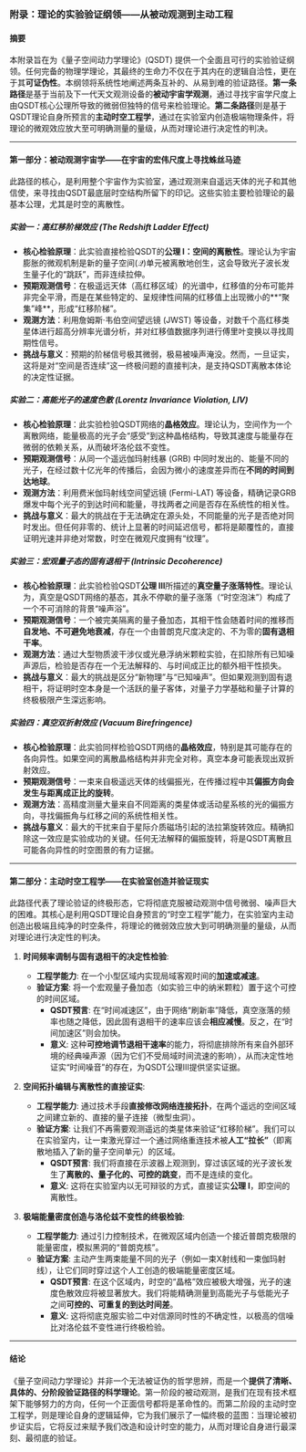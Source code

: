 
### **附录：理论的实验验证纲领——从被动观测到主动工程**

#### **摘要**

本附录旨在为《量子空间动力学理论》(QSDT) 提供一个全面且可行的实验验证纲领。任何完备的物理学理论，其最终的生命力不仅在于其内在的逻辑自洽性，更在于其**可证伪性**。本纲领将系统性地阐述两条互补的、从易到难的验证路径。**第一条路径**是基于当前及下一代天文观测设备的**被动宇宙学观测**，通过寻找宇宙学尺度上由QSDT核心公理所导致的微弱但独特的信号来检验理论。**第二条路径**则是基于QSDT理论自身所预言的**主动时空工程学**，通过在实验室内创造极端物理条件，将理论的微观效应放大至可明确测量的量级，从而对理论进行决定性的判决。

---

#### **第一部分：被动观测宇宙学——在宇宙的宏伟尺度上寻找蛛丝马迹**

此路径的核心，是利用整个宇宙作为实验室，通过观测来自遥远天体的光子和其他信使，来寻找由QSDT最底层时空结构所留下的印记。这些实验主要检验理论的最基本公理，尤其是时空的离散性。

##### **实验一：高红移阶梯效应 (The Redshift Ladder Effect)**

* **核心检验原理**：此实验直接检验QSDT的**公理 I：空间的离散性**。理论认为宇宙膨胀的微观机制是新的量子空间($\mathcal{Q}$)单元被离散地创生，这会导致光子波长发生量子化的“跳跃”，而非连续拉伸。
* **预期观测信号**：在极遥远天体（高红移区域）的光谱中，红移值的分布可能并非完全平滑，而是在某些特定的、呈规律性间隔的红移值上出现微小的**“聚集”峰**，形成“红移阶梯”。
* **观测方法**：利用詹姆斯·韦伯空间望远镜 (JWST) 等设备，对数千个高红移类星体进行超高分辨率光谱分析，并对红移值数据序列进行傅里叶变换以寻找周期性信号。
* **挑战与意义**：预期的阶梯信号极其微弱，极易被噪声淹没。然而，一旦证实，这将是对“空间是否连续”这一终极问题的直接判决，是支持QSDT离散本体论的决定性证据。

##### **实验二：高能光子的速度色散 (Lorentz Invariance Violation, LIV)**

* **核心检验原理**：此实验检验QSDT网络的**晶格效应**。理论认为，空间作为一个离散网络，能量极高的光子会“感受”到这种晶格结构，导致其速度与能量存在微弱的依赖关系，从而破坏洛伦兹不变性。
* **预期观测信号**：从同一个遥远伽玛射线暴 (GRB) 中同时发出的、能量不同的光子，在经过数十亿光年的传播后，会因为微小的速度差异而在**不同的时间到达地球**。
* **观测方法**：利用费米伽玛射线空间望远镜 (Fermi-LAT) 等设备，精确记录GRB爆发中每个光子的到达时间和能量，寻找两者之间是否存在系统性的相关性。
* **挑战与意义**：最大的挑战在于无法确定在源头处，不同能量的光子是否绝对同时发出。但任何非零的、统计上显著的时间延迟信号，都将是颠覆性的，直接证明光速并非绝对常数，时空在微观尺度拥有“纹理”。

##### **实验三：宏观量子态的固有退相干 (Intrinsic Decoherence)**

* **核心检验原理**：此实验检验QSDT**公理 III**所描述的**真空量子涨落特性**。理论认为，真空是QSDT网络的基态，其永不停歇的量子涨落（“时空泡沫”）构成了一个不可消除的背景“噪声浴”。
* **预期观测信号**：一个被完美隔离的量子叠加态，其相干性会随着时间的推移而**自发地、不可避免地衰减**，存在一个由普朗克尺度决定的、不为零的**固有退相干率**。
* **观测方法**：通过大型物质波干涉仪或光悬浮纳米颗粒实验，在扣除所有已知噪声源后，检验是否存在一个无法解释的、与时间成正比的额外相干性损失。
* **挑战与意义**：最大的挑战是区分“新物理”与“已知噪声”。但如果观测到固有退相干，将证明时空本身是一个活跃的量子客体，对量子力学基础和量子计算的终极极限产生深远影响。

##### **实验四：真空双折射效应 (Vacuum Birefringence)**

* **核心检验原理**：此实验同样检验QSDT网络的**晶格效应**，特别是其可能存在的各向异性。如果空间的离散晶格结构并非完全对称，真空本身可能表现出双折射效应。
* **预期观测信号**：一束来自极遥远天体的线偏振光，在传播过程中其**偏振方向会发生与距离成正比的旋转**。
* **观测方法**：高精度测量大量来自不同距离的类星体或活动星系核的光的偏振方向，寻找偏振角与红移之间的系统性相关性。
* **挑战与意义**：最大的干扰来自于星际介质磁场引起的法拉第旋转效应。精确扣除这一效应是实验成功的关键。任何无法解释的偏振旋转，将是QSDT离散且可能各向异性的时空图景的有力证据。

---

#### **第二部分：主动时空工程学——在实验室创造并验证现实**

此路径代表了理论验证的终极形态，它将彻底克服被动观测中信号微弱、噪声巨大的困难。其核心是利用QSDT理论自身预言的“时空工程学”能力，在实验室内主动创造出极端且纯净的时空条件，将理论的微弱效应放大到可明确测量的量级，从而对理论进行决定性的判决。

1.  **时间频率调制与固有退相干的决定性检验**:
    * **工程学能力**: 在一个小型区域内实现局域客观时间的**加速或减速**。
    * **验证方案**: 将一个宏观量子叠加态（如实验三中的纳米颗粒）置于这个可控的时间区域。
        * **QSDT预言**: 在“时间减速区”，由于网络“刷新率”降低，真空涨落的频率也随之降低，因此固有退相干的速率应该会**相应减慢**。反之，在“时间加速区”则会加快。
        * **意义**: 这种**可控地调节退相干速率**的能力，将彻底排除所有来自外部环境的经典噪声源（因为它们不受局域时间流速的影响），从而决定性地证实“时间噪音”的存在，为QSDT公理III提供坚实证据。

2.  **空间拓扑编辑与离散性的直接证实**:
    * **工程学能力**: 通过技术手段**直接修改网络连接拓扑**，在两个遥远的空间区域之间建立新的、直接的量子连接（微型虫洞）。
    * **验证方案**: 让我们不再需要观测遥远的类星体来验证“红移阶梯”。我们可以在实验室内，让一束激光穿过一个通过网络重连技术被**人工“拉长”**（即离散地插入了新的量子空间单元）的区域。
        * **QSDT预言**: 我们将直接在示波器上观测到，穿过该区域的光子波长发生了**离散的、量子化的、可控的跳变**，而不是连续的变化。
        * **意义**: 这将在实验室内以无可辩驳的方式，直接证实**公理 I**，即空间的离散性。

3.  **极端能量密度创造与洛伦兹不变性的终极检验**:
    * **工程学能力**: 通过引力控制技术，在微观区域内创造一个接近普朗克极限的能量密度，模拟黑洞的“普朗克核”。
    * **验证方案**: 主动产生两束能量不同的光子（例如一束X射线和一束伽玛射线），让它们同时穿过这个人工创造的极端能量密度区域。
        * **QSDT预言**: 在这个区域内，时空的“晶格”效应被极大增强，光子的速度色散效应将被显著放大。我们将能精确测量到高能光子与低能光子之间**可控的、可重复的到达时间差**。
        * **意义**: 这将彻底克服实验二中对信源同时性的不确定性，以极高的信噪比对洛伦兹不变性进行终极检验。

---

#### **结论**

《量子空间动力学理论》并非一个无法被证伪的哲学思辨，而是一个**提供了清晰、具体的、分阶段验证路径的科学理论**。第一阶段的被动观测，是我们在现有技术框架下能够努力的方向，任何一个正面信号都将是革命性的。而第二阶段的主动时空工程学，则是理论自身的逻辑延伸，它为我们展示了一幅终极的蓝图：当理论被初步证实后，它将反过来赋予我们改造和设计时空的能力，从而对理论自身进行最深刻、最彻底的验证。
